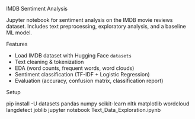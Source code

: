 IMDB Sentiment Analysis  

Jupyter notebook for sentiment analysis on the IMDB movie reviews dataset. Includes text preprocessing, exploratory analysis, and a baseline ML model.  

Features  
- Load IMDB dataset with Hugging Face `datasets`  
- Text cleaning & tokenization  
- EDA (word counts, frequent words, word clouds)  
- Sentiment classification (TF-IDF + Logistic Regression)  
- Evaluation (accuracy, confusion matrix, classification report)  

 Setup  

pip install -U datasets pandas numpy scikit-learn nltk matplotlib wordcloud langdetect joblib
jupyter notebook Text_Data_Exploration.ipynb
